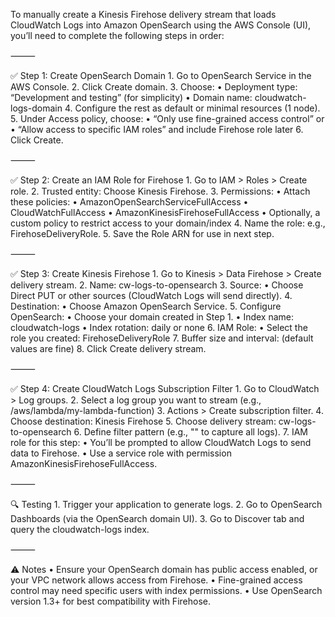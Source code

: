 To manually create a Kinesis Firehose delivery stream that loads CloudWatch Logs into Amazon OpenSearch using the AWS Console (UI), you’ll need to complete the following steps in order:

⸻

✅ Step 1: Create OpenSearch Domain
	1.	Go to OpenSearch Service in the AWS Console.
	2.	Click Create domain.
	3.	Choose:
	•	Deployment type: “Development and testing” (for simplicity)
	•	Domain name: cloudwatch-logs-domain
	4.	Configure the rest as default or minimal resources (1 node).
	5.	Under Access policy, choose:
	•	“Only use fine-grained access control” or
	•	“Allow access to specific IAM roles” and include Firehose role later
	6.	Click Create.

⸻

✅ Step 2: Create an IAM Role for Firehose
	1.	Go to IAM > Roles > Create role.
	2.	Trusted entity: Choose Kinesis Firehose.
	3.	Permissions:
	•	Attach these policies:
	•	AmazonOpenSearchServiceFullAccess
	•	CloudWatchFullAccess
	•	AmazonKinesisFirehoseFullAccess
	•	Optionally, a custom policy to restrict access to your domain/index
	4.	Name the role: e.g., FirehoseDeliveryRole.
	5.	Save the Role ARN for use in next step.

⸻

✅ Step 3: Create Kinesis Firehose
	1.	Go to Kinesis > Data Firehose > Create delivery stream.
	2.	Name: cw-logs-to-opensearch
	3.	Source:
	•	Choose Direct PUT or other sources (CloudWatch Logs will send directly).
	4.	Destination:
	•	Choose Amazon OpenSearch Service.
	5.	Configure OpenSearch:
	•	Choose your domain created in Step 1.
	•	Index name: cloudwatch-logs
	•	Index rotation: daily or none
	6.	IAM Role:
	•	Select the role you created: FirehoseDeliveryRole
	7.	Buffer size and interval: (default values are fine)
	8.	Click Create delivery stream.

⸻

✅ Step 4: Create CloudWatch Logs Subscription Filter
	1.	Go to CloudWatch > Log groups.
	2.	Select a log group you want to stream (e.g., /aws/lambda/my-lambda-function)
	3.	Actions > Create subscription filter.
	4.	Choose destination: Kinesis Firehose
	5.	Choose delivery stream: cw-logs-to-opensearch
	6.	Define filter pattern (e.g., "" to capture all logs).
	7.	IAM role for this step:
	•	You’ll be prompted to allow CloudWatch Logs to send data to Firehose.
	•	Use a service role with permission AmazonKinesisFirehoseFullAccess.

⸻

🔍 Testing
	1.	Trigger your application to generate logs.
	2.	Go to OpenSearch Dashboards (via the OpenSearch domain UI).
	3.	Go to Discover tab and query the cloudwatch-logs index.

⸻

⚠️ Notes
	•	Ensure your OpenSearch domain has public access enabled, or your VPC network allows access from Firehose.
	•	Fine-grained access control may need specific users with index permissions.
	•	Use OpenSearch version 1.3+ for best compatibility with Firehose.
